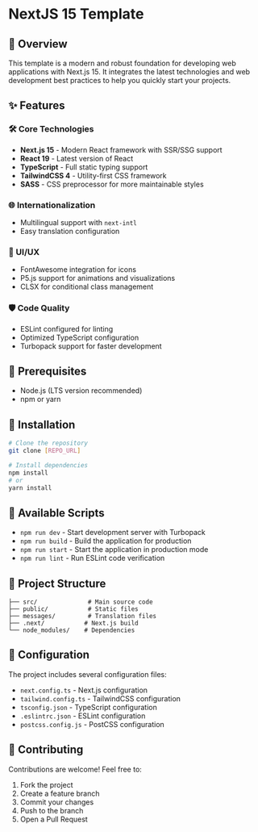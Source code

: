 # NextJS 15 Template

## 🚀 Overview
This template is a modern and robust foundation for developing web applications with Next.js 15. It integrates the latest technologies and web development best practices to help you quickly start your projects.

## ✨ Features

### 🛠 Core Technologies
- **Next.js 15** - Modern React framework with SSR/SSG support
- **React 19** - Latest version of React
- **TypeScript** - Full static typing support
- **TailwindCSS 4** - Utility-first CSS framework
- **SASS** - CSS preprocessor for more maintainable styles

### 🌐 Internationalization
- Multilingual support with `next-intl`
- Easy translation configuration

### 🎨 UI/UX
- FontAwesome integration for icons
- P5.js support for animations and visualizations
- CLSX for conditional class management

### 🛡 Code Quality
- ESLint configured for linting
- Optimized TypeScript configuration
- Turbopack support for faster development

## 🚦 Prerequisites
- Node.js (LTS version recommended)
- npm or yarn

## 🚀 Installation

```bash
# Clone the repository
git clone [REPO_URL]

# Install dependencies
npm install
# or
yarn install
```

## 📝 Available Scripts

- `npm run dev` - Start development server with Turbopack
- `npm run build` - Build the application for production
- `npm run start` - Start the application in production mode
- `npm run lint` - Run ESLint code verification

## 📁 Project Structure

```
├── src/              # Main source code
├── public/           # Static files
├── messages/         # Translation files
├── .next/           # Next.js build
└── node_modules/    # Dependencies
```

## 🔧 Configuration

The project includes several configuration files:
- `next.config.ts` - Next.js configuration
- `tailwind.config.ts` - TailwindCSS configuration
- `tsconfig.json` - TypeScript configuration
- `.eslintrc.json` - ESLint configuration
- `postcss.config.js` - PostCSS configuration

## 🤝 Contributing

Contributions are welcome! Feel free to:
1. Fork the project
2. Create a feature branch
3. Commit your changes
4. Push to the branch
5. Open a Pull Request
